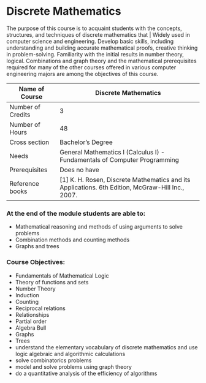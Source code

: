 
# Discrete Mathematics

The purpose of this course is to acquaint students with the concepts, structures, and techniques of discrete mathematics that | Widely used in computer science and engineering. Develop basic skills, including understanding and building accurate mathematical proofs, creative thinking in problem-solving. Familiarity with the initial results in number theory, logical. Combinations and graph theory and the mathematical prerequisites required for many of the other courses offered in various computer engineering majors are among the objectives of this course.

| Name of Course |	Discrete Mathematics |
|---|---|
| Number of Credits | 3 |
| Number of Hours | 48 | 
| Cross section | Bachelor’s Degree | 
| Needs | General Mathematics I (Calculus I) - Fundamentals of Computer Programming |
| Prerequisites | Does no have | 
| Reference books | [1] K. H. Rosen, Discrete Mathematics and its Applications. 6th Edition, McGraw-Hill Inc., 2007. |


### At the end of the module students are able to:

- Mathematical reasoning and methods of using arguments to solve problems
- Combination methods and counting methods
- Graphs and trees

### Course Objectives:

- Fundamentals of Mathematical Logic
- Theory of functions and sets
- Number Theory
- Induction
- Counting
- Reciprocal relations
- Relationships
- Partial order
- Algebra Bull
- Graphs
- Trees
- understand the elementary vocabulary of discrete mathematics and use logic algebraic and algorithmic calculations
- solve combinatorics problems
- model and solve problems using graph theory
- do a quantitative analysis of the efficiency of algorithms
		
		